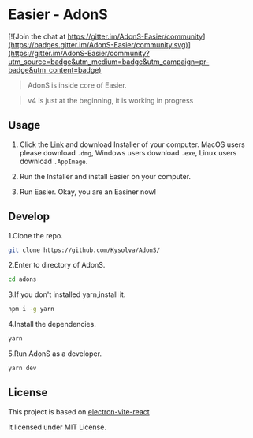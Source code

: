# Easier - AdonS

[![Join the chat at https://gitter.im/AdonS-Easier/community](https://badges.gitter.im/AdonS-Easier/community.svg)](https://gitter.im/AdonS-Easier/community?utm_source=badge&utm_medium=badge&utm_campaign=pr-badge&utm_content=badge)

> AdonS is inside core of Easier.

> v4 is just at the beginning, it is working in progress

## Usage

1. Click the [Link](https://github.com/Kysolva/AdonS/releases/latest) and download Installer of your computer. MacOS users please download `.dmg`, Windows users download `.exe`, Linux users download `.AppImage`.

2. Run the Installer and install Easier on your computer.

3. Run Easier. Okay, you are an Easiner now!

## Develop

1.Clone the repo.

```sh
git clone https://github.com/Kysolva/AdonS/
```

2.Enter to directory of AdonS.

```sh
cd adons
```

3.If you don't installed yarn,install it.

```sh
npm i -g yarn
```

4.Install the dependencies.

```sh
yarn
```

5.Run AdonS as a developer.

```sh
yarn dev
```

## License 

This project is based on [electron-vite-react](https://github.com/electron-vite/electron-vite-react)

It licensed under MIT License.
